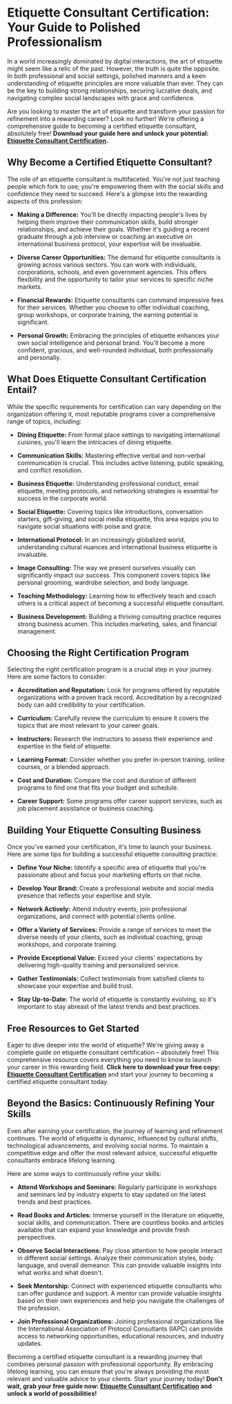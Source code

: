 # Etiquette Consultant Certification: Your Guide to Polished Professionalism

In a world increasingly dominated by digital interactions, the art of etiquette might seem like a relic of the past. However, the truth is quite the opposite. In both professional and social settings, polished manners and a keen understanding of etiquette principles are more valuable than ever. They can be the key to building strong relationships, securing lucrative deals, and navigating complex social landscapes with grace and confidence.

Are you looking to master the art of etiquette and transform your passion for refinement into a rewarding career? Look no further! We're offering a comprehensive guide to becoming a certified etiquette consultant, absolutely free! **Download your guide here and unlock your potential: [Etiquette Consultant Certification](https://udemywork.com/etiquette-consultant-certification).**

## Why Become a Certified Etiquette Consultant?

The role of an etiquette consultant is multifaceted. You're not just teaching people which fork to use; you're empowering them with the social skills and confidence they need to succeed. Here's a glimpse into the rewarding aspects of this profession:

*   **Making a Difference:** You'll be directly impacting people's lives by helping them improve their communication skills, build stronger relationships, and achieve their goals. Whether it's guiding a recent graduate through a job interview or coaching an executive on international business protocol, your expertise will be invaluable.

*   **Diverse Career Opportunities:** The demand for etiquette consultants is growing across various sectors. You can work with individuals, corporations, schools, and even government agencies. This offers flexibility and the opportunity to tailor your services to specific niche markets.

*   **Financial Rewards:** Etiquette consultants can command impressive fees for their services. Whether you choose to offer individual coaching, group workshops, or corporate training, the earning potential is significant.

*   **Personal Growth:** Embracing the principles of etiquette enhances your own social intelligence and personal brand. You'll become a more confident, gracious, and well-rounded individual, both professionally and personally.

## What Does Etiquette Consultant Certification Entail?

While the specific requirements for certification can vary depending on the organization offering it, most reputable programs cover a comprehensive range of topics, including:

*   **Dining Etiquette:** From formal place settings to navigating international cuisines, you'll learn the intricacies of dining etiquette.

*   **Communication Skills:** Mastering effective verbal and non-verbal communication is crucial. This includes active listening, public speaking, and conflict resolution.

*   **Business Etiquette:** Understanding professional conduct, email etiquette, meeting protocols, and networking strategies is essential for success in the corporate world.

*   **Social Etiquette:** Covering topics like introductions, conversation starters, gift-giving, and social media etiquette, this area equips you to navigate social situations with poise and grace.

*   **International Protocol:** In an increasingly globalized world, understanding cultural nuances and international business etiquette is invaluable.

*   **Image Consulting:** The way we present ourselves visually can significantly impact our success. This component covers topics like personal grooming, wardrobe selection, and body language.

*   **Teaching Methodology:** Learning how to effectively teach and coach others is a critical aspect of becoming a successful etiquette consultant.

*   **Business Development:** Building a thriving consulting practice requires strong business acumen. This includes marketing, sales, and financial management.

## Choosing the Right Certification Program

Selecting the right certification program is a crucial step in your journey. Here are some factors to consider:

*   **Accreditation and Reputation:** Look for programs offered by reputable organizations with a proven track record. Accreditation by a recognized body can add credibility to your certification.

*   **Curriculum:** Carefully review the curriculum to ensure it covers the topics that are most relevant to your career goals.

*   **Instructors:** Research the instructors to assess their experience and expertise in the field of etiquette.

*   **Learning Format:** Consider whether you prefer in-person training, online courses, or a blended approach.

*   **Cost and Duration:** Compare the cost and duration of different programs to find one that fits your budget and schedule.

*   **Career Support:** Some programs offer career support services, such as job placement assistance or business coaching.

## Building Your Etiquette Consulting Business

Once you've earned your certification, it's time to launch your business. Here are some tips for building a successful etiquette consulting practice:

*   **Define Your Niche:** Identify a specific area of etiquette that you're passionate about and focus your marketing efforts on that niche.

*   **Develop Your Brand:** Create a professional website and social media presence that reflects your expertise and style.

*   **Network Actively:** Attend industry events, join professional organizations, and connect with potential clients online.

*   **Offer a Variety of Services:** Provide a range of services to meet the diverse needs of your clients, such as individual coaching, group workshops, and corporate training.

*   **Provide Exceptional Value:** Exceed your clients' expectations by delivering high-quality training and personalized service.

*   **Gather Testimonials:** Collect testimonials from satisfied clients to showcase your expertise and build trust.

*   **Stay Up-to-Date:** The world of etiquette is constantly evolving, so it's important to stay abreast of the latest trends and best practices.

## Free Resources to Get Started

Eager to dive deeper into the world of etiquette? We're giving away a complete guide on etiquette consultant certification – absolutely free! This comprehensive resource covers everything you need to know to launch your career in this rewarding field. **Click here to download your free copy: [Etiquette Consultant Certification](https://udemywork.com/etiquette-consultant-certification)** and start your journey to becoming a certified etiquette consultant today.

## Beyond the Basics: Continuously Refining Your Skills

Even after earning your certification, the journey of learning and refinement continues. The world of etiquette is dynamic, influenced by cultural shifts, technological advancements, and evolving social norms. To maintain a competitive edge and offer the most relevant advice, successful etiquette consultants embrace lifelong learning.

Here are some ways to continuously refine your skills:

*   **Attend Workshops and Seminars:** Regularly participate in workshops and seminars led by industry experts to stay updated on the latest trends and best practices.

*   **Read Books and Articles:** Immerse yourself in the literature on etiquette, social skills, and communication. There are countless books and articles available that can expand your knowledge and provide fresh perspectives.

*   **Observe Social Interactions:** Pay close attention to how people interact in different social settings. Analyze their communication styles, body language, and overall demeanor. This can provide valuable insights into what works and what doesn't.

*   **Seek Mentorship:** Connect with experienced etiquette consultants who can offer guidance and support. A mentor can provide valuable insights based on their own experiences and help you navigate the challenges of the profession.

*   **Join Professional Organizations:** Joining professional organizations like the International Association of Protocol Consultants (IAPC) can provide access to networking opportunities, educational resources, and industry updates.

Becoming a certified etiquette consultant is a rewarding journey that combines personal passion with professional opportunity. By embracing lifelong learning, you can ensure that you're always providing the most relevant and valuable advice to your clients. Start your journey today! **Don't wait, grab your free guide now: [Etiquette Consultant Certification](https://udemywork.com/etiquette-consultant-certification) and unlock a world of possibilities!**
